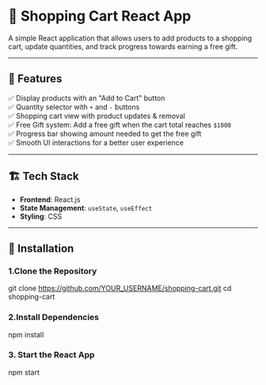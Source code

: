 # 🛒 Shopping Cart React App  

A simple React application that allows users to add products to a shopping cart, update quantities, and track progress towards earning a free gift.  

---

## 🚀 Features  

✅ Display products with an "Add to Cart" button  
✅ Quantity selector with `+` and `-` buttons  
✅ Shopping cart view with product updates & removal  
✅ Free Gift system: Add a free gift when the cart total reaches `$1000`  
✅ Progress bar showing amount needed to get the free gift  
✅ Smooth UI interactions for a better user experience  

---

## 🏗 Tech Stack  

- **Frontend**: React.js  
- **State Management**: `useState`, `useEffect`  
- **Styling**: CSS  

---

## 🔧 Installation  

### 1.Clone the Repository  

git clone https://github.com/YOUR_USERNAME/shopping-cart.git
cd shopping-cart

### 2.Install Dependencies 
npm install

### 3. Start the React App
npm start
